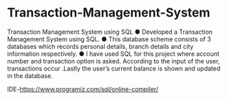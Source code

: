 # Transaction-Management-System
Transaction Management System using SQL
●	Developed a Transaction Management System using SQL.
●	This database scheme consists of 3 databases which records personal details, branch details and city information respectively.
●	I have used SQL for this project where account number and transaction option is asked. According to the input of the user, transactions occur .Lastly the user’s current balance is shown and updated in the database.

IDE-https://www.programiz.com/sql/online-compiler/
